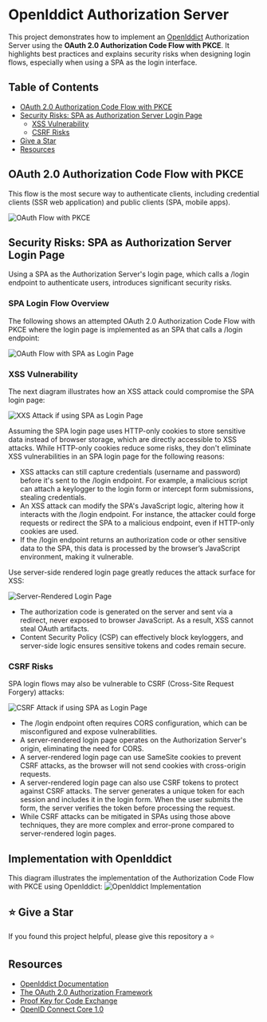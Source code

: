 
# OpenIddict Authorization Server

This project demonstrates how to implement an [OpenIddict](https://github.com/openiddict/openiddict-core) Authorization Server using the **OAuth 2.0 Authorization Code Flow with PKCE**. 
It highlights best practices and explains security risks when designing login flows, especially when using a SPA as the login interface.

## Table of Contents

- [OAuth 2.0 Authorization Code Flow with PKCE](#oauth-20-authorization-code-flow-with-pkce)
- [Security Risks: SPA as Authorization Server Login Page](#security-risks-spa-as-authorization-server-login-page)
  - [XSS Vulnerability](#xss-vulnerability)
  - [CSRF Risks](#csrf-risks)
- [Give a Star](#-give-a-star)
- [Resources](#resources)

## OAuth 2.0 Authorization Code Flow with PKCE

This flow is the most secure way to authenticate clients, including credential clients (SSR web application) and public clients (SPA, mobile apps).

![OAuth Flow with PKCE](./images/oauth-flow.png)

## Security Risks: SPA as Authorization Server Login Page

Using a SPA as the Authorization Server's login page, which calls a /login endpoint to authenticate users, introduces significant security risks.

### SPA Login Flow Overview

The following shows an attempted OAuth 2.0 Authorization Code Flow with PKCE where the login page is implemented as an SPA that calls a /login endpoint:

![OAuth Flow with SPA as Login Page](./images/oauth-spa-login-page.png)

### XSS Vulnerability

The next diagram illustrates how an XSS attack could compromise the SPA login page:

![XXS Attack if using SPA as Login Page](./images/xss.png)

Assuming the SPA login page uses HTTP-only cookies to store sensitive data instead of browser storage, which are directly accessible to XSS attacks.
While HTTP-only cookies reduce some risks, they don't eliminate XSS vulnerabilities in an SPA login page for the following reasons:
- XSS attacks can still capture credentials (username and password) before it's sent to the /login endpoint. 
For example, a malicious script can attach a keylogger to the login form or intercept form submissions, stealing credentials.
- An XSS attack can modify the SPA's JavaScript logic, altering how it interacts with the /login endpoint. 
For instance, the attacker could forge requests or redirect the SPA to a malicious endpoint, even if HTTP-only cookies are used.
- If the /login endpoint returns an authorization code or other sensitive data to the SPA, this data is processed by the browser’s JavaScript environment, making it vulnerable.

Use server-side rendered login page greatly reduces the attack surface for XSS:

![Server-Rendered Login Page](./images/ssr-login-page.png)

- The authorization code is generated on the server and sent via a redirect, never exposed to browser JavaScript. As a result, XSS cannot steal OAuth artifacts.
- Content Security Policy (CSP) can effectively block keyloggers, and server-side logic ensures sensitive tokens and codes remain secure.

### CSRF Risks

SPA login flows may also be vulnerable to CSRF (Cross-Site Request Forgery) attacks:

![CSRF Attack if using SPA as Login Page](./images/csrf.png)

- The /login endpoint often requires CORS configuration, which can be misconfigured and expose vulnerabilities.
- A server-rendered login page operates on the Authorization Server's origin, eliminating the need for CORS.
- A server-rendered login page can use SameSite cookies to prevent CSRF attacks, as the browser will not send cookies with cross-origin requests.
- A server-rendered login page can also use CSRF tokens to protect against CSRF attacks. 
The server generates a unique token for each session and includes it in the login form. 
When the user submits the form, the server verifies the token before processing the request.
- While CSRF attacks can be mitigated in SPAs using those above techniques, they are more complex and error-prone compared to server-rendered login pages.


## Implementation with OpenIddict

This diagram illustrates the implementation of the Authorization Code Flow with PKCE using OpenIddict:
![OpenIddict Implementation](./images/openiddict.jpeg)


## &#11088; Give a Star

If you found this project helpful, please give this repository a &#11088;

## Resources

- [OpenIddict Documentation](https://documentation.openiddict.com/)
- [The OAuth 2.0 Authorization Framework](https://datatracker.ietf.org/doc/html/rfc6749)
- [Proof Key for Code Exchange](https://datatracker.ietf.org/doc/html/rfc7636)
- [OpenID Connect Core 1.0](https://openid.net/specs/openid-connect-core-1_0.html)
